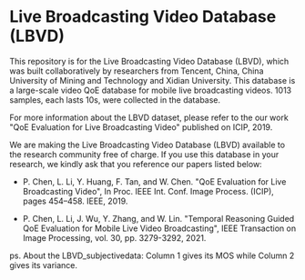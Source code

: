 # Live Broadcasting Video Database (LBVD)
This repository is for the Live Broadcasting Video Database (LBVD), which was built collaboratively by researchers from Tencent, China, China University of Mining and Technology and Xidian University. This database is a large-scale video QoE database for mobile live broadcasting videos. 1013 samples, each lasts 10s, were collected in the database. 

For more information about the LBVD dataset, please refer to the our work "QoE Evaluation for Live Broadcasting Video" published on ICIP, 2019.

We are making the Live Broadcasting Video Database (LBVD) available to the research community free of charge. If you use this database in your research, we kindly ask that you reference our papers listed below:

* P. Chen, L. Li, Y. Huang, F. Tan, and W. Chen. "QoE Evaluation for Live Broadcasting Video", In Proc. IEEE Int. Conf. Image Process. (ICIP), pages 454–458. IEEE, 2019.

* P. Chen, L. Li, J. Wu, Y. Zhang, and W. Lin. "Temporal Reasoning Guided QoE Evaluation for Mobile Live Video Broadcasting", IEEE Transaction on Image Processing, vol. 30, pp. 3279-3292, 2021.

ps. About the LBVD_subjectivedata: Column 1 gives its MOS while Column 2 gives its variance.
